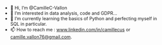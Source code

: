 - 👋 Hi, I’m @CamilleC-Vallon
- 👀 I’m interested in data analysis, code and GDPR...
- 🌱 I’m currently learning the basics of Python and perfecting myself in SQL in particular.
- 📫 How to reach me : www.linkedin.com/in/camillecus or camille.vallon76@gmail.com.

<!---
CamilleC-Vallon/CamilleC-Vallon is a ✨ special ✨ repository because its `README.md` (this file) appears on your GitHub profile.
You can click the Preview link to take a look at your changes.
--->
